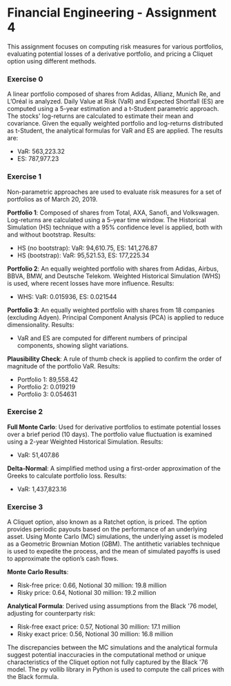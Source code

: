 # Financial Engineering - Assignment 4

This assignment focuses on computing risk measures for various portfolios, evaluating potential losses of a derivative portfolio, and pricing a Cliquet option using different methods.

### Exercise 0

A linear portfolio composed of shares from Adidas, Allianz, Munich Re, and L’Oréal is analyzed. Daily Value at Risk (VaR) and Expected Shortfall (ES) are computed using a 5-year estimation and a t-Student parametric approach. The stocks' log-returns are calculated to estimate their mean and covariance. Given the equally weighted portfolio and log-returns distributed as t-Student, the analytical formulas for VaR and ES are applied. The results are:
- VaR: 563,223.32
- ES: 787,977.23

### Exercise 1

Non-parametric approaches are used to evaluate risk measures for a set of portfolios as of March 20, 2019.

**Portfolio 1**: Composed of shares from Total, AXA, Sanofi, and Volkswagen. Log-returns are calculated using a 5-year time window. The Historical Simulation (HS) technique with a 95% confidence level is applied, both with and without bootstrap. Results:
- HS (no bootstrap): VaR: 94,610.75, ES: 141,276.87
- HS (bootstrap): VaR: 95,521.53, ES: 177,225.34

**Portfolio 2**: An equally weighted portfolio with shares from Adidas, Airbus, BBVA, BMW, and Deutsche Telekom. Weighted Historical Simulation (WHS) is used, where recent losses have more influence. Results:
- WHS: VaR: 0.015936, ES: 0.021544

**Portfolio 3**: An equally weighted portfolio with shares from 18 companies (excluding Adyen). Principal Component Analysis (PCA) is applied to reduce dimensionality. Results:
- VaR and ES are computed for different numbers of principal components, showing slight variations.

**Plausibility Check**: A rule of thumb check is applied to confirm the order of magnitude of the portfolio VaR. Results:
- Portfolio 1: 89,558.42
- Portfolio 2: 0.019219
- Portfolio 3: 0.054631

### Exercise 2

**Full Monte Carlo**: Used for derivative portfolios to estimate potential losses over a brief period (10 days). The portfolio value fluctuation is examined using a 2-year Weighted Historical Simulation. Results:
- VaR: 51,407.86

**Delta-Normal**: A simplified method using a first-order approximation of the Greeks to calculate portfolio loss. Results:
- VaR: 1,437,823.16

### Exercise 3

A Cliquet option, also known as a Ratchet option, is priced. The option provides periodic payouts based on the performance of an underlying asset. Using Monte Carlo (MC) simulations, the underlying asset is modeled as a Geometric Brownian Motion (GBM). The antithetic variables technique is used to expedite the process, and the mean of simulated payoffs is used to approximate the option’s cash flows.

**Monte Carlo Results**:
- Risk-free price: 0.66, Notional 30 million: 19.8 million
- Risky price: 0.64, Notional 30 million: 19.2 million

**Analytical Formula**: Derived using assumptions from the Black '76 model, adjusting for counterparty risk:
- Risk-free exact price: 0.57, Notional 30 million: 17.1 million
- Risky exact price: 0.56, Notional 30 million: 16.8 million

The discrepancies between the MC simulations and the analytical formula suggest potential inaccuracies in the computational method or unique characteristics of the Cliquet option not fully captured by the Black '76 model. The py vollib library in Python is used to compute the call prices with the Black formula.
